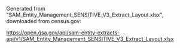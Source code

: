 Generated from "SAM_Entity_Management_SENSITIVE_V3_Extract_Layout.xlsx", downloaded from census.gov:

https://open.gsa.gov/api/sam-entity-extracts-api/v1/SAM_Entity_Management_SENSITIVE_V3_Extract_Layout.xlsx
